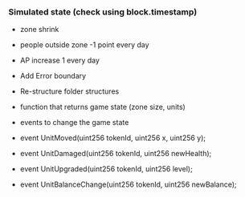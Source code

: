 ### Simulated state (check using block.timestamp)

- zone shrink
- people outside zone -1 point every day
- AP increase 1 every day

- Add Error boundary
- Re-structure folder structures

- function that returns game state (zone size, units)
- events to change the game state
- event UnitMoved(uint256 tokenId, uint256 x, uint256 y);
- event UnitDamaged(uint256 tokenId, uint256 newHealth);
- event UnitUpgraded(uint256 tokenId, uint256 level);
- event UnitBalanceChange(uint256 tokenId, uint256 newBalance);
